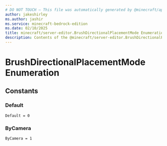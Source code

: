 ```yaml
---
# DO NOT TOUCH — This file was automatically generated by @minecraft/api-docs-generator, to report problems file an issue at https://github.com/Mojang/minecraft-scripting-libraries
author: jakeshirley
ms.author: jashir
ms.service: minecraft-bedrock-edition
ms.date: 02/10/2025
title: minecraft/server-editor.BrushDirectionalPlacementMode Enumeration
description: Contents of the @minecraft/server-editor.BrushDirectionalPlacementMode enumeration.
---
```

# BrushDirectionalPlacementMode Enumeration

## Constants
### **Default**
`Default = 0`
### **ByCamera**
`ByCamera = 1`
